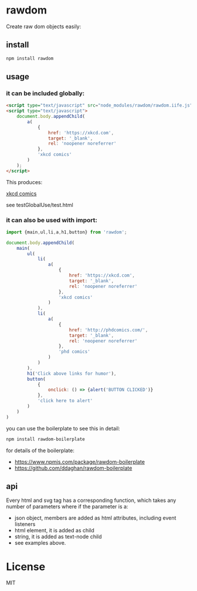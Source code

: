 # rawdom

Create raw dom objects easily:

## install

```sh
npm install rawdom
```

## usage

### it can be included globally:

```html
<script type="text/javascript" src="node_modules/rawdom/rawdom.iife.js"></script>
<script type="text/javascript">
    document.body.appendChild(
        a(
            {
                href: 'https://xkcd.com',
                target: '_blank',
                rel: 'noopener noreferrer'
            },
            'xkcd comics'
        )
    );
</script>
```

This produces:

<a href="https://xkcd.com" target="_blank" rel="noopener noreferrer">xkcd comics</a>

see testGlobalUse/test.html

### it can also be used with import:

```javascript
import {main,ul,li,a,h1,button} from 'rawdom';

document.body.appendChild(
    main(
        ul(
            li(
                a(
                    {
                        href: 'https://xkcd.com',
                        target: '_blank',
                        rel: 'noopener noreferrer'
                    },
                    'xkcd comics'
                )
            ),
            li(
                a(
                    {
                        href: 'http://phdcomics.com/',
                        target: '_blank',
                        rel: 'noopener noreferrer'
                    },
                    'phd comics'
                )
            )
        ),
        h1('Click above links for humor'),
        button(
            {
                onclick: () => {alert('BUTTON CLICKED')}
            },
            'click here to alert'
        )
    )
)

```

you can use the boilerplate to see this in detail:
```sh
npm install rawdom-boilerplate
```

for details of the boilerplate:

- https://www.npmjs.com/package/rawdom-boilerplate
- https://github.com/ddaghan/rawdom-boilerplate

## api

Every html and svg tag has a corresponding function, which takes any number of parameters where if the parameter is a:
- json object, members are added as html attributes, including event listeners
- html element, it is added as child
- string, it is added as text-node child
- see examples above.

# License

MIT